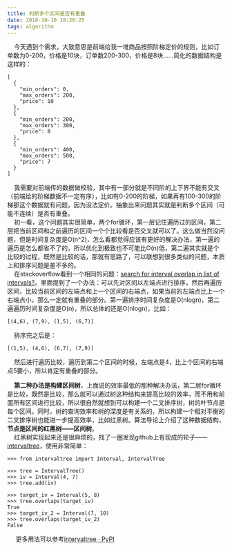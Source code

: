 ```yaml
---
title: 判断多个区间是否有重叠
date: 2018-10-10 18:26:25
tags: algorithm
---
```


&nbsp;&nbsp;&nbsp;&nbsp;今天遇到个需求，大致意思是前端给我一堆商品按照阶梯定价的规则，比如订单数为0-200，价格是10块，订单数200-300，价格是8块……简化的数据结构是这样的：  

```
[
  {
    "min_orders": 0,
    "max_orders": 200,
    "price": 10
  },
  {
    "min_orders": 200,
    "max_orders": 300,
    "price": 8
  },
  {
    "min_orders": 400,
    "max_orders": 500,
    "price": 7
  }
]
```
&nbsp;&nbsp;&nbsp;&nbsp;我需要对前端传的数据做校验，其中有一部分就是不同阶的上下界不能有交叉（前端给的阶梯数据不一定有序），比如有0-200的阶梯，如果再有100-300的阶梯那这个数据就有问题，因为没法定价。抽象出来问题其实就是判断多个区间（可能不连续）是否有重叠。  
&nbsp;&nbsp;&nbsp;&nbsp;初一看，这个问题其实很简单，两个for循环，第一层记住遍历过的区间，第二层把当前区间和之前遍历的区间一个个比较看是否交叉就可以了。这么做当然没问题，但是时间复杂度是O(n^2)，怎么看都觉得应该有更好的解决办法，第一遍的遍历是怎么都省不了的，所以优化到极致也不可能比O(n)低，第二遍其实就是个比较的过程，既然是比较的话，那就有思路了，可以联想到很多类似的问题，本质上和排序问题是差不多的。  
&nbsp;&nbsp;&nbsp;&nbsp;在stackoverflow看到一个相同的问题：[search for interval overlap in list of intervals?](https://stackoverflow.com/questions/4446112/search-for-interval-overlap-in-list-of-intervals)。里面提到了一个办法：可以先对区间以左端点进行排序，然后再遍历区间，比较当前区间的左端点和上一个区间的右端点，如果当前的左端点比上一个右端点小，那么一定就有重叠的部分。第一遍排序时间复杂度是O(nlogn)，第二遍遍历时间复杂度是O(n)，所以总体的还是O(nlogn)，比如：  

```
[(4,6), (7,9), (1,5), (6,7)]
```

&nbsp;&nbsp;&nbsp;&nbsp;排序完之后是：  

```
[(1,5), (4,6), (6,7), (7,9)]
```
&nbsp;&nbsp;&nbsp;&nbsp;然后进行遍历比较，遍历到第二个区间的时候，左端点是4，比上个区间的右端点5要小，所以肯定有重叠的部分。

&nbsp;&nbsp;&nbsp;&nbsp;**第二种办法是构建区间树**，上面说的效率最低的那种解决办法，第二层for循环是比较，既然是比较，那么就可以通过树这种结构来提高比较的效率，而不用和前面所有区间进行比较，所以很自然就想到可以构建一个二叉排序树，树的叶节点是每个区间。同时，树的查询效率和树的深度是有关系的，所以构建一个相对平衡的二叉排序树也能进一步提高效率，比如红黑树。算法导论上介绍了这种数据结构，**节点是区间的红黑树——区间树**。  
&nbsp;&nbsp;&nbsp;&nbsp;红黑树实现起来还是很麻烦的，找了一圈发现github上有现成的轮子——[intervaltree](https://github.com/chaimleib/intervaltree)，使用非常简单：  

```
>>> from intervaltree import Interval, IntervalTree

>>> tree = IntervalTree()
>>> iv = Interval(4, 7)
>>> tree.add(iv)

>>> target_iv = Interval(5, 8)
>>> tree.overlaps(target_iv)
True
>>> target_iv_2 = Interval(7, 10)
>>> tree.overlaps(target_iv_2)
False

```

&nbsp;&nbsp;&nbsp;&nbsp; 更多用法可以参考[intervaltree · PyPI](https://pypi.org/project/intervaltree/)
